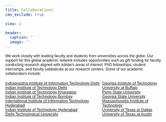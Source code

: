 ```yaml
---
title: Collaborations
cms_exclude: true

view: 2

header:
  caption: ''
  image: ''
---
```


<div style="font-size: 0.85em; font-family: adobe-clean, sans-serif;">
We work closely with leading faculty and students from universities across the globe. Our support for this global academic network includes opportunities such as gift funding for faculty conducting research aligned with Adobe's areas of interest, PhD fellowships, student internships, and faculty sabbaticals at our research centers. Some of our academic collaborators include:
</div>

<br>

<div style="font-size: 0.9em; font-family: adobe-clean, sans-serif; display: flex; justify-content: space-between;">
  <div>
    <a href="https://www.iiitd.ac.in/">Indraprastha Institute of Information Technology Delhi</a><br>
    <a href="https://home.iitd.ac.in/">Indian Institute of Technology Delhi</a><br>
    <a href="http://www.iitkgp.ac.in/">Indian Institute of Technology Kharagpur</a><br>
    <a href="https://www.iitb.ac.in/">Indian Institute of Technology Bombay</a><br>
    <a href="https://www.iiit.ac.in/">International Institute of Information Technology Hyderabad</a><br>
    <a href="https://iith.ac.in/">Indian Institute of Technology Hyderabad</a><br>
    <a href="http://dtu.ac.in/">Delhi Technological University</a>
  </div>
  <div>
    <a href="https://www.gatech.edu/">Georgia Institute of Technology</a><br>
    <a href="https://www.buffalo.edu/">University at Buffalo</a><br>
    <a href="https://www.psu.edu/">Penn State University</a><br>
    <a href="https://www.gsu.edu/">Georgia State University</a><br>
    <a href="https://www.mit.edu/">Massachusetts Institute of Technology</a><br>
    <a href="https://www.utdallas.edu/">University of Texas at Dallas</a><br>
    <a href="https://www.utexas.edu/">University of Texas at Austin</a>
  </div>
</div>